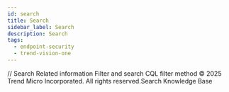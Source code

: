 ```yaml
---
id: search
title: Search
sidebar_label: Search
description: Search
tags:
  - endpoint-security
  - trend-vision-one
---
```


/*<![CDATA[*/ $('#title').html($('meta[name=map-description]').attr('content')); /*]]>*/ Search Related information Filter and search CQL filter method © 2025 Trend Micro Incorporated. All rights reserved.Search Knowledge Base